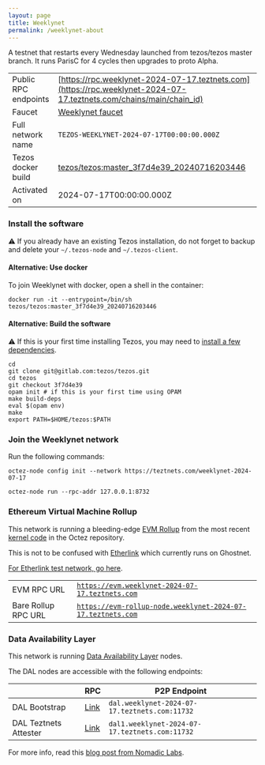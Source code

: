 ```yaml
---
layout: page
title: Weeklynet
permalink: /weeklynet-about
---
```


A testnet that restarts every Wednesday launched from tezos/tezos master branch. It runs ParisC for 4 cycles then upgrades to proto Alpha.

| | |
|-------|---------------------|
| Public RPC endpoints | [https://rpc.weeklynet-2024-07-17.teztnets.com](https://rpc.weeklynet-2024-07-17.teztnets.com/chains/main/chain_id)<br/> |
| Faucet | [Weeklynet faucet](https://faucet.weeklynet-2024-07-17.teztnets.com) |
| Full network name | `TEZOS-WEEKLYNET-2024-07-17T00:00:00.000Z` |
| Tezos docker build | [tezos/tezos:master_3f7d4e39_20240716203446](https://hub.docker.com/r/tezos/tezos/tags?page=1&ordering=last_updated&name=master_3f7d4e39_20240716203446) |
| Activated on | 2024-07-17T00:00:00.000Z |





### Install the software

⚠️  If you already have an existing Tezos installation, do not forget to backup and delete your `~/.tezos-node` and `~/.tezos-client`.



#### Alternative: Use docker

To join Weeklynet with docker, open a shell in the container:

```
docker run -it --entrypoint=/bin/sh tezos/tezos:master_3f7d4e39_20240716203446
```


#### Alternative: Build the software

⚠️  If this is your first time installing Tezos, you may need to [install a few dependencies](https://tezos.gitlab.io/introduction/howtoget.html#setting-up-the-development-environment-from-scratch).

```
cd
git clone git@gitlab.com:tezos/tezos.git
cd tezos
git checkout 3f7d4e39
opam init # if this is your first time using OPAM
make build-deps
eval $(opam env)
make
export PATH=$HOME/tezos:$PATH
```

### Join the Weeklynet network

Run the following commands:

```
octez-node config init --network https://teztnets.com/weeklynet-2024-07-17

octez-node run --rpc-addr 127.0.0.1:8732
```


### Ethereum Virtual Machine Rollup

This network is running a bleeding-edge [EVM Rollup](https://docs.etherlink.com/welcome/what-is-etherlink) from the most recent [kernel code](https://gitlab.com/tezos/tezos/-/tree/master/etherlink) in the Octez repository.

This is not to be confused with [Etherlink](https://docs.etherlink.com/get-started/connect-your-wallet-to-etherlink) which currently runs on Ghostnet.

[For Etherlink test network, go here](https://docs.etherlink.com/get-started/connect-your-wallet-to-etherlink).

| | |
|-------|---------------------|
| EVM RPC URL | [`https://evm.weeklynet-2024-07-17.teztnets.com`](https://evm.weeklynet-2024-07-17.teztnets.com) |
| Bare Rollup RPC URL | [`https://evm-rollup-node.weeklynet-2024-07-17.teztnets.com`](https://evm-rollup-node.weeklynet-2024-07-17.teztnets.com/global/block/head) |




### Data Availability Layer

This network is running [Data Availability Layer](https://tezos.gitlab.io/shell/dal.html) nodes.


The DAL nodes are accessible with the following endpoints:

| | RPC | P2P Endpoint |
|------------|---------|--------------|
| DAL Bootstrap | [Link](https://dal-bootstrap-rpc.weeklynet-2024-07-17.teztnets.com/p2p/gossipsub/scores) | `dal.weeklynet-2024-07-17.teztnets.com:11732` |
| DAL Teztnets Attester | [Link](https://dal-attester-rpc.weeklynet-2024-07-17.teztnets.com/p2p/gossipsub/scores) | `dal1.weeklynet-2024-07-17.teztnets.com:11732` |


For more info, read this [blog post from Nomadic Labs](https://research-development.nomadic-labs.com/data-availability-layer-tezos.html).



